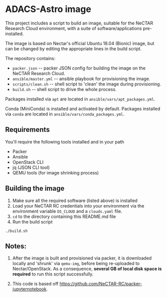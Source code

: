 # ADACS-Astro image

This project includes a script to build an image, suitable for the NeCTAR Research Cloud environment, with a suite of software/applications pre-installed.

The image is based on Nectar's official Ubuntu 18.04 (Bionic) image, but can be changed by editing the appropriate lines in the build script.

The repository contains:
 * `packer.json` -- packer JSON config for building the image on the NeCTAR Research Cloud.
 * `ansible/master.yml` -- ansible playbook for provisioning the image.
 * `scripts/clean.sh` -- shell script to 'clean' the image during provisioning.
 * `build.sh` -- shell script to drive the whole process.

Packages installed via `apt` are located in `ansible/vars/apt_packages.yml`.

Conda (MiniConda) is installed and activated by default.
Packages installed via `conda` are located in `ansible/vars/conda_packages.yml`.


## Requirements

You'll require the following tools installed and in your path
 * Packer
 * Ansible
 * OpenStack CLI
 * jq (JSON CLI tool)
 * QEMU tools (for image shrinking process)

## Building the image

 1. Make sure all the required software (listed above) is installed
 2. Load your NeCTAR RC credentials into your environment via the environment variable `OS_CLOUD` and a `clouds.yaml` file.
 3. `cd` to the directory containing this README.md file
 4. Run the build script
```
./build.sh
```

## Notes:

1. After the image is built and provisioned via packer, it is downloaded locally and 'shrunk' via `qemu-img`, before being re-uploaded to Nectar/OpenStack.
As a consequence, **several GB of local disk space is required** to run this script successfully.

2. This code is based off https://github.com/NeCTAR-RC/packer-jupyternotebook.